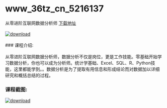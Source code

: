 # www_36tz_cn_5216137
从零进阶互联网数据分析师
[下载地址](http://www.36tz.cn/article/5216137 "下载地址")
<br/></br>[![download](http://36tz.cn/muke_img/2020_11_2-41-300x164.png "下载地址")](http://www.36tz.cn/article/5216137 "下载地址")
<br/></br>### 课程介绍:<br/></br>从零进阶互联网数据分析师，数据分析不仅是岗位，更是工作技能。零基础开始学习数据分析，你也可以成为分析师。统计学基础、Excel、SQL、R、Python技能，这里都能学到。。数据分析是为了提取有用信息和形成结论而对数据加以详细研究和概括总结的过程。

### 课程截图:
[![download](http://36tz.cn/muke_img/2020_11_1-41.png "下载地址")](http://www.36tz.cn/article/5216137 "下载地址")
